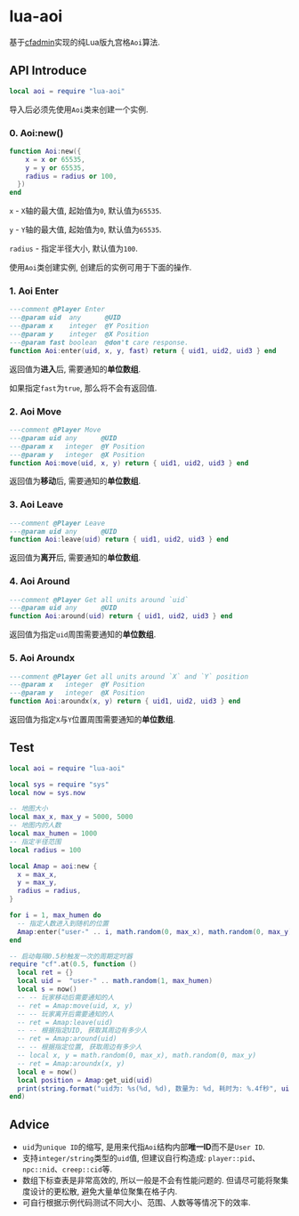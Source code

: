 # lua-aoi

  基于[cfadmin](https://cfadmin.cn)实现的纯Lua版九宫格`Aoi`算法.
  
## API Introduce

  ```lua
  local aoi = require "lua-aoi"
  ```
  
  导入后必须先使用`Aoi`类来创建一个实例.

### 0. Aoi:new()

```lua
function Aoi:new({
    x = x or 65535,
    y = y or 65535,
    radius = radius or 100,
  })
end
```

  `x` - `X`轴的最大值, 起始值为`0`, 默认值为`65535`.

  `y` - `Y`轴的最大值, 起始值为`0`, 默认值为`65535`.

  `radius` - 指定半径大小, 默认值为`100`.

  使用`Aoi`类创建实例, 创建后的实例可用于下面的操作.

### 1. Aoi Enter

```lua
---comment @Player Enter
---@param uid  any      @UID
---@param x    integer  @Y Position
---@param y    integer  @X Position
---@param fast boolean  @don't care response.
function Aoi:enter(uid, x, y, fast) return { uid1, uid2, uid3 } end
```

  返回值为**进入**后, 需要通知的**单位数组**.
  
  如果指定`fast`为`true`, 那么将不会有返回值.

### 2. Aoi Move

```lua
---comment @Player Move
---@param uid any      @UID
---@param x   integer  @Y Position
---@param y   integer  @X Position
function Aoi:move(uid, x, y) return { uid1, uid2, uid3 } end
```

  返回值为**移动**后, 需要通知的**单位数组**.

### 3. Aoi Leave

```lua
---comment @Player Leave
---@param uid any      @UID
function Aoi:leave(uid) return { uid1, uid2, uid3 } end
```

  返回值为**离开**后, 需要通知的**单位数组**.

### 4. Aoi Around

```lua
---comment @Player Get all units around `uid`
---@param uid any      @UID
function Aoi:around(uid) return { uid1, uid2, uid3 } end
```

  返回值为指定`uid`周围需要通知的**单位数组**.

### 5. Aoi Aroundx

```lua
---comment @Player Get all units around `X` and `Y` position
---@param x   integer  @Y Position
---@param y   integer  @X Position
function Aoi:aroundx(x, y) return { uid1, uid2, uid3 } end
```
  返回值为指定`X`与`Y`位置周围需要通知的**单位数组**.

## Test

```lua
local aoi = require "lua-aoi"

local sys = require "sys"
local now = sys.now

-- 地图大小
local max_x, max_y = 5000, 5000
-- 地图内的人数
local max_humen = 1000
-- 指定半径范围
local radius = 100

local Amap = aoi:new {
  x = max_x,
  y = max_y,
  radius = radius,
}

for i = 1, max_humen do
  -- 指定人数进入到随机的位置
  Amap:enter("user-" .. i, math.random(0, max_x), math.random(0, max_y), true)
end

-- 启动每隔0.5秒触发一次的周期定时器
require "cf".at(0.5, function ()
  local ret = {}
  local uid =  "user-" .. math.random(1, max_humen)
  local s = now()
  -- -- 玩家移动后需要通知的人
  -- ret = Amap:move(uid, x, y)
  -- -- 玩家离开后需要通知的人
  -- ret = Amap:leave(uid)
  -- -- 根据指定UID, 获取其周边有多少人
  -- ret = Amap:around(uid)
  -- -- 根据指定位置, 获取周边有多少人
  -- local x, y = math.random(0, max_x), math.random(0, max_y)
  -- ret = Amap:aroundx(x, y)
  local e = now()
  local position = Amap:get_uid(uid)
  print(string.format("uid为: %s(%d, %d), 数量为: %d, 耗时为: %.4f秒", uid, position.x, position.y, #ret, e - s))
end)
```

## Advice

  * `uid`为`unique ID`的缩写, 是用来代指`Aoi`结构内部**唯一ID**而不是`User ID`.
  * 支持`integer/string`类型的`uid`值, 但建议自行构造成: `player::pid`、`npc::nid`、`creep::cid`等.
  * 数组下标查表是非常高效的, 所以一般是不会有性能问题的. 但请尽可能将聚集度设计的更松散, 避免大量单位聚集在格子内.
  * 可自行根据示例代码测试不同大小、范围、人数等等情况下的效率.
